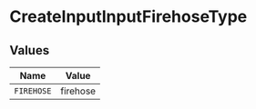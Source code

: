 # CreateInputInputFirehoseType


## Values

| Name       | Value      |
| ---------- | ---------- |
| `FIREHOSE` | firehose   |